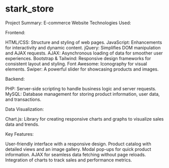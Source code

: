 # stark_store
Project Summary: E-commerce Website
Technologies Used:

Frontend:

HTML/CSS: Structure and styling of web pages.
JavaScript: Enhancements for interactivity and dynamic content.
jQuery: Simplifies DOM manipulation and AJAX requests.
AJAX: Asynchronous loading of data for smoother user experiences.
Bootstrap & Tailwind: Responsive design frameworks for consistent layout and styling.
Font Awesome: Iconography for visual elements.
Swiper: A powerful slider for showcasing products and images.

Backend:

PHP: Server-side scripting to handle business logic and server requests.
MySQL: Database management for storing product information, user data, and transactions.

Data Visualization:

Chart.js: Library for creating responsive charts and graphs to visualize sales data and trends.

Key Features:

User-friendly interface with a responsive design.
Product catalog with detailed views and an image gallery.
Modal pop-ups for quick product information.
AJAX for seamless data fetching without page reloads.
Integration of charts to track sales and performance metrics.
